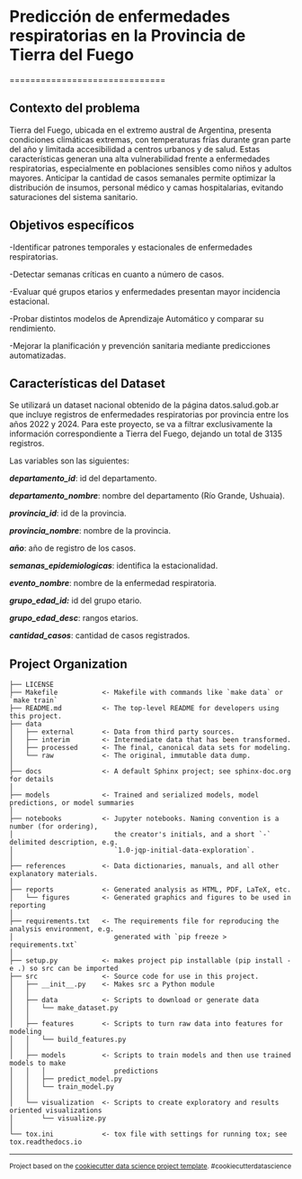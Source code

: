 # Predicción de enfermedades respiratorias en la Provincia de Tierra del Fuego
==============================
## Contexto del problema
Tierra del Fuego, ubicada en el extremo austral de Argentina, presenta condiciones climáticas 
extremas, con temperaturas frías durante gran parte del año y limitada accesibilidad a centros 
urbanos y de salud. Estas características generan una alta vulnerabilidad frente a enfermedades 
respiratorias, especialmente en poblaciones sensibles como niños y adultos mayores. Anticipar la 
cantidad de casos semanales permite optimizar la distribución de insumos, personal médico y 
camas hospitalarias, evitando saturaciones del sistema sanitario.

## Objetivos específicos
-Identificar patrones temporales y estacionales de enfermedades respiratorias. 

-Detectar semanas críticas en cuanto a número de casos.

-Evaluar qué grupos etarios y enfermedades presentan mayor incidencia estacional.

-Probar distintos modelos de Aprendizaje Automático y comparar su rendimiento.

-Mejorar la planificación y prevención sanitaria mediante predicciones automatizadas.

## Características del Dataset

Se utilizará un dataset nacional obtenido de la página datos.salud.gob.ar que incluye registros de enfermedades respiratorias por provincia entre los años 2022 y 2024. Para este proyecto, se va a filtrar exclusivamente la información correspondiente a Tierra del Fuego, dejando un total de 3135 registros.

Las variables son las siguientes:

***departamento_id***: id del departamento.

***departamento_nombre***: nombre del departamento (Río Grande, Ushuaia).

***provincia_id***: id de la provincia.

***provincia_nombre***: nombre de la provincia.

***año***: año de registro de los casos.

***semanas_epidemiologicas***: identifica la estacionalidad.

***evento_nombre***: nombre de la enfermedad respiratoria.

***grupo_edad_id:*** id del grupo etario.

***grupo_edad_desc***: rangos etarios.

***cantidad_casos***: cantidad de casos registrados.


Project Organization
------------

    ├── LICENSE
    ├── Makefile           <- Makefile with commands like `make data` or `make train`
    ├── README.md          <- The top-level README for developers using this project.
    ├── data
    │   ├── external       <- Data from third party sources.
    │   ├── interim        <- Intermediate data that has been transformed.
    │   ├── processed      <- The final, canonical data sets for modeling.
    │   └── raw            <- The original, immutable data dump.
    │
    ├── docs               <- A default Sphinx project; see sphinx-doc.org for details
    │
    ├── models             <- Trained and serialized models, model predictions, or model summaries
    │
    ├── notebooks          <- Jupyter notebooks. Naming convention is a number (for ordering),
    │                         the creator's initials, and a short `-` delimited description, e.g.
    │                         `1.0-jqp-initial-data-exploration`.
    │
    ├── references         <- Data dictionaries, manuals, and all other explanatory materials.
    │
    ├── reports            <- Generated analysis as HTML, PDF, LaTeX, etc.
    │   └── figures        <- Generated graphics and figures to be used in reporting
    │
    ├── requirements.txt   <- The requirements file for reproducing the analysis environment, e.g.
    │                         generated with `pip freeze > requirements.txt`
    │
    ├── setup.py           <- makes project pip installable (pip install -e .) so src can be imported
    ├── src                <- Source code for use in this project.
    │   ├── __init__.py    <- Makes src a Python module
    │   │
    │   ├── data           <- Scripts to download or generate data
    │   │   └── make_dataset.py
    │   │
    │   ├── features       <- Scripts to turn raw data into features for modeling
    │   │   └── build_features.py
    │   │
    │   ├── models         <- Scripts to train models and then use trained models to make
    │   │   │                 predictions
    │   │   ├── predict_model.py
    │   │   └── train_model.py
    │   │
    │   └── visualization  <- Scripts to create exploratory and results oriented visualizations
    │       └── visualize.py
    │
    └── tox.ini            <- tox file with settings for running tox; see tox.readthedocs.io


--------

<p><small>Project based on the <a target="_blank" href="https://drivendata.github.io/cookiecutter-data-science/">cookiecutter data science project template</a>. #cookiecutterdatascience</small></p>
